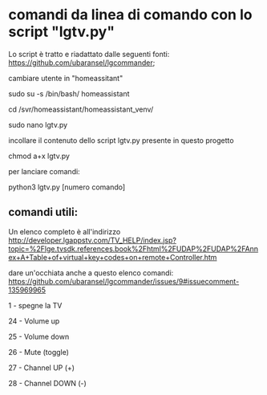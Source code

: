 # comandi da linea di comando con lo script "lgtv.py"
Lo script è tratto e riadattato dalle seguenti fonti:
https://github.com/ubaransel/lgcommander; 

cambiare utente in "homeassitant"

sudo su -s /bin/bash/ homeassistant

cd /svr/homeassistant/homeassistant_venv/

sudo nano lgtv.py

incollare il contenuto dello script lgtv.py presente in questo progetto

chmod a+x lgtv.py

per lanciare comandi:

python3 lgtv.py [numero comando]

## comandi utili:

Un elenco completo è all'indirizzo http://developer.lgappstv.com/TV_HELP/index.jsp?topic=%2Flge.tvsdk.references.book%2Fhtml%2FUDAP%2FUDAP%2FAnnex+A+Table+of+virtual+key+codes+on+remote+Controller.htm

dare un'occhiata anche a questo elenco comandi: https://github.com/ubaransel/lgcommander/issues/9#issuecomment-135969965

1 - spegne la TV

24 - Volume up

25 - Volume down

26 - Mute (toggle)

27 - Channel UP (+)

28 - Channel DOWN (-)

